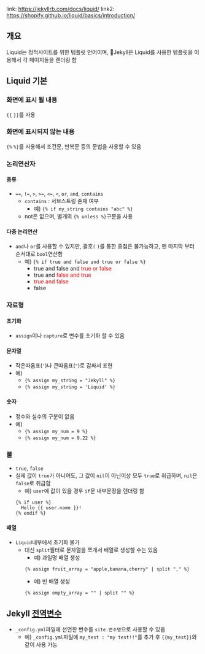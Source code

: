 

link: https://jekyllrb.com/docs/liquid/
link2: https://shopify.github.io/liquid/basics/introduction/


## 개요
Liquid는 정적사이트를 위한 템플릿 언어이며, Jekyll은 Liquid를 사용한 템플릿을 이용해서 각 페이지들을 렌더링 함

## Liquid 기본
### 화면에 표시 될 내용
`{{` `}}`를 사용

### 화면에 표시되지 않는 내용
`{%` `%}`를 사용해서 조건문, 반복문 등의 문법을 사용할 수 있음

### 논리연산자
#### 종류
- `==`, `!=`, `>`, `>=`, `<=`, `<`, `or`, `and`, `contains`
	- `contains` : 서브스트링 존재 여부
		- 예) `{% if my_string contains "abc" %}`
	- not은 없으며, 별개의 `{% unless %}`구문을 사용

#### 다중 논리연산
- `and`나 `or`를 사용할 수 있지만, 괄호`(` `)`를 통한 중첩은 불가능하고, 맨 마지막 부터 순서대로 `bool`연산함
	- 예) `{% if true and false and true or false %}`
		- true and false and <font color="#ff0000">true or false</font>
		- true and <font color="#ff0000">false and true</font>
		- <font color="#ff0000">true and false</font>
		- false

### 자료형
#### 초기화
- `assign`이나 `capture`로 변수를 초기화 할 수 있음
####  문자열
- 작은따옴표(`'`)나 큰따옴표(`"`)로 감싸서 표현
- 예)
	- `{% assign my_string = "Jekyll" %}`
	- `{% assign my_string = 'Liquid' %}`

#### 숫자
- 정수와 실수의 구분이 없음
- 예)
	- `{% assign my_num = 9 %}`
	- `{% assign my_num = 9.22 %}`


### 불
- `true`, `false`
- 실제 값이 `true`가 아니어도, 그 값이 `nil`이 아닌이상 모두 `true`로 취급하며, `nil`은 `false`로 취급함
	- 예) `user`에 값이 있을 경우 `if`문 내부문장을 렌더링 함
	```Liquid
	{% if user %}
	  Hello {{ user.name }}!
	{% endif %}
	```

#### 배열
- `Liquid`내부에서 초기화 불가
	- 대신 `split`필터로 문자열을 쪼개서 배열로 생성할 수는 있음
		- 예) 과일명 배열 생성
		```liquid
		{% assign fruit_array = "apple,banana,cherry" | split "," %}
		```
		- 예) 빈 배열 생성
		```liquid
		{% assign empty_array = "" | split "" %}
		```


## Jekyll [전역변수](https://jekyllrb.com/docs/variables/)
- `_config.yml`파일에 선언한 변수를 `site.변수명`으로 사용할 수 있음
	- 예) `_config.yml`파일에 `my_test : "my test!!"`를 추가 후 `{{my_test}}`와 같이 사용 가능


